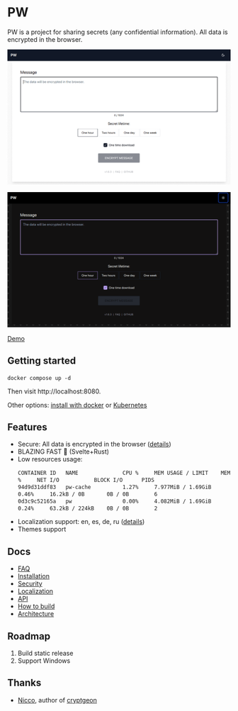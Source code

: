 # PW

PW is a project for sharing secrets (any confidential information). All data is encrypted in the browser.

![Screenshot of PW application for sharing secrets](pw-screenshot.png)

![Screenshot of PW application for sharing secrets](pw-screenshot-dark.png)

[Demo](https://pw.tinyops.ru)

## Getting started

```shell
docker compose up -d
```

Then visit http://localhost:8080.

Other options: [install with docker](docs/install/DOCKER.md) or [Kubernetes](docs/install/KUBERNETES.md)

## Features

- Secure: All data is encrypted in the browser ([details](docs/SECURITY.md))
- BLAZING FAST 🌝 (Svelte+Rust)
- Low resources usage:
  ```shell
  CONTAINER ID   NAME              CPU %     MEM USAGE / LIMIT    MEM %     NET I/O           BLOCK I/O      PIDS
  94d9d31ddf83   pw-cache          1.27%     7.977MiB / 1.69GiB   0.46%     16.2kB / 0B       0B / 0B        6
  0d3c9c52165a   pw                0.00%     4.082MiB / 1.69GiB   0.24%     63.2kB / 224kB    0B / 0B        2
  ```
- Localization support: en, es, de, ru ([details](docs/LOCALE.md))
- Themes support

## Docs

- [FAQ](docs/FAQ.md)
- [Installation](docs/install/INSTALL.md)
- [Security](docs/SECURITY.md)
- [Localization](docs/LOCALE.md)
- [API](docs/API.md)
- [How to build](docs/BUILD.md)
- [Architecture](docs/ARCHITECTURE.md)

## Roadmap

1. Build static release
2. Support Windows

## Thanks

- [Nicco](https://github.com/cupcakearmy), author of [cryptgeon](https://github.com/cupcakearmy/cryptgeon)
